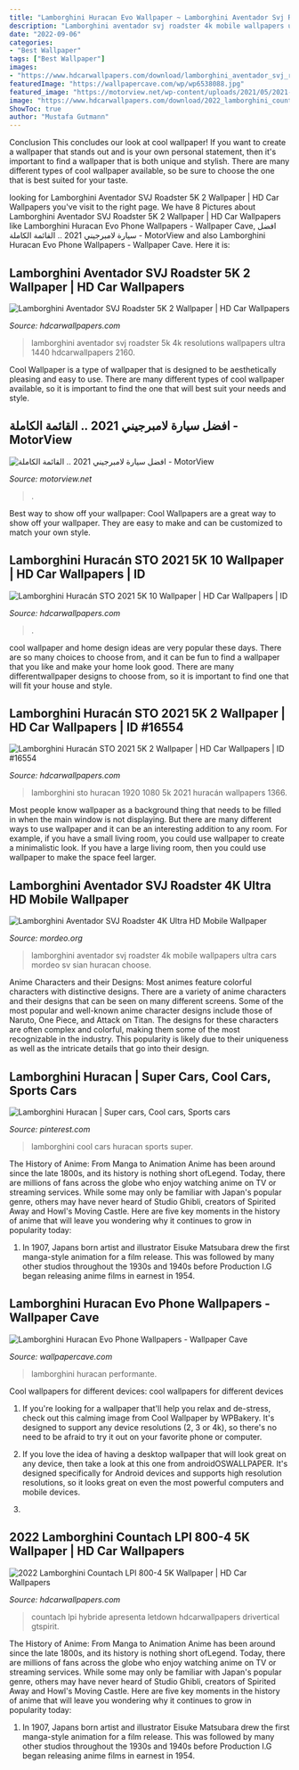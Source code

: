 ```yaml
---
title: "Lamborghini Huracan Evo Wallpaper ~ Lamborghini Aventador Svj Roadster 4k Mobile Wallpapers Ultra Cars Mordeo Sv Sian Huracan Choose"
description: "Lamborghini aventador svj roadster 4k mobile wallpapers ultra cars mordeo sv sian huracan choose"
date: "2022-09-06"
categories:
- "Best Wallpaper"
tags: ["Best Wallpaper"]
images:
- "https://www.hdcarwallpapers.com/download/lamborghini_aventador_svj_roadster_5k_2-1280x720.jpg"
featuredImage: "https://wallpapercave.com/wp/wp6538088.jpg"
featured_image: "https://motorview.net/wp-content/uploads/2021/05/افضل-سيارة-لامبورجيني-2021-.jpg"
image: "https://www.hdcarwallpapers.com/download/2022_lamborghini_countach_lpi_800_4_5k-1920x1080.jpg"
ShowToc: true
author: "Mustafa Gutmann"
---
```



Conclusion
This concludes our look at cool wallpaper! If you want to create a wallpaper that stands out and is your own personal statement, then it's important to find a wallpaper that is both unique and stylish. There are many different types of cool wallpaper available, so be sure to choose the one that is best suited for your taste.

	

		
looking for Lamborghini Aventador SVJ Roadster 5K 2 Wallpaper | HD Car Wallpapers you've visit to the right page. We have 8 Pictures about Lamborghini Aventador SVJ Roadster 5K 2 Wallpaper | HD Car Wallpapers like Lamborghini Huracan Evo Phone Wallpapers - Wallpaper Cave, افضل سيارة لامبرجيني 2021 .. القائمة الكاملة - MotorView and also Lamborghini Huracan Evo Phone Wallpapers - Wallpaper Cave. Here it is:
		
    
## Lamborghini Aventador SVJ Roadster 5K 2 Wallpaper | HD Car Wallpapers

<img loading=lazy src="https://www.hdcarwallpapers.com/download/lamborghini_aventador_svj_roadster_5k_2-1280x720.jpg" onerror="this.onerror=null;this.src='https://tse1.mm.bing.net/th?id=OIP.M0VrwamsOntxw35G61TgrAHaEK&amp;pid=15.1';" alt="Lamborghini Aventador SVJ Roadster 5K 2 Wallpaper | HD Car Wallpapers">

_Source: hdcarwallpapers.com_

>lamborghini aventador svj roadster 5k 4k resolutions wallpapers ultra 1440 hdcarwallpapers 2160. 

	

Cool Wallpaper is a type of wallpaper that is designed to be aesthetically pleasing and easy to use. There are many different types of cool wallpaper available, so it is important to find the one that will best suit your needs and style.

    
## افضل سيارة لامبرجيني 2021 .. القائمة الكاملة - MotorView

<img loading=lazy src="https://motorview.net/wp-content/uploads/2021/05/افضل-سيارة-لامبورجيني-2021-.jpg" onerror="this.onerror=null;this.src='https://tse1.mm.bing.net/th?id=OIP.e1jqNqrWKKPKUnnfV2iJKQHaEK&amp;pid=15.1';" alt="افضل سيارة لامبرجيني 2021 .. القائمة الكاملة - MotorView">

_Source: motorview.net_

>. 

	

Best way to show off your wallpaper:
Cool Wallpapers are a great way to show off your wallpaper. They are easy to make and can be customized to match your own style.

    
## Lamborghini Huracán STO 2021 5K 10 Wallpaper | HD Car Wallpapers | ID

<img loading=lazy src="https://www.hdcarwallpapers.com/download/lamborghini_huracan_sto_2021_5k_10-1920x1080.jpg" onerror="this.onerror=null;this.src='https://tse1.mm.bing.net/th?id=OIP.VM9pEE1alEN_ElT9nucr_wHaEK&amp;pid=15.1';" alt="Lamborghini Huracán STO 2021 5K 10 Wallpaper | HD Car Wallpapers | ID">

_Source: hdcarwallpapers.com_

>. 

	

cool wallpaper and home design ideas are very popular these days. There are so many choices to choose from, and it can be fun to find a wallpaper that you like and make your home look good. There are many differentwallpaper designs to choose from, so it is important to find one that will fit your house and style.

    
## Lamborghini Huracán STO 2021 5K 2 Wallpaper | HD Car Wallpapers | ID #16554

<img loading=lazy src="https://www.hdcarwallpapers.com/download/lamborghini_huracan_sto_2021_5k_2-1920x1080.jpg" onerror="this.onerror=null;this.src='https://tse2.mm.bing.net/th?id=OIP.pIto9n07_3uEEPDSqMglTwHaEK&amp;pid=15.1';" alt="Lamborghini Huracán STO 2021 5K 2 Wallpaper | HD Car Wallpapers | ID #16554">

_Source: hdcarwallpapers.com_

>lamborghini sto huracan 1920 1080 5k 2021 huracán wallpapers 1366. 

	

Most people know wallpaper as a background thing that needs to be filled in when the main window is not displaying. But there are many different ways to use wallpaper and it can be an interesting addition to any room. For example, if you have a small living room, you could use wallpaper to create a minimalistic look. If you have a large living room, then you could use wallpaper to make the space feel larger.

    
## Lamborghini Aventador SVJ Roadster 4K Ultra HD Mobile Wallpaper

<img loading=lazy src="https://www.mordeo.org/files/uploads/2019/03/Lamborghini-Aventador-SVJ-Roadster-4K-Ultra-HD-Mobile-Wallpaper.jpg" onerror="this.onerror=null;this.src='https://tse2.mm.bing.net/th?id=OIP.Mo6SXx-BvZCTlkWyqooB-QHaNK&amp;pid=15.1';" alt="Lamborghini Aventador SVJ Roadster 4K Ultra HD Mobile Wallpaper">

_Source: mordeo.org_

>lamborghini aventador svj roadster 4k mobile wallpapers ultra cars mordeo sv sian huracan choose. 

	

Anime Characters and their Designs: Most animes feature colorful characters with distinctive designs.
There are a variety of anime characters and their designs that can be seen on many different screens. Some of the most popular and well-known anime character designs include those of Naruto, One Piece, and Attack on Titan. The designs for these characters are often complex and colorful, making them some of the most recognizable in the industry. This popularity is likely due to their uniqueness as well as the intricate details that go into their design.

    
## Lamborghini Huracan | Super Cars, Cool Cars, Sports Cars

<img loading=lazy src="https://i.pinimg.com/736x/cb/4e/a0/cb4ea077c00533c57958940e3c2f7d1f.jpg" onerror="this.onerror=null;this.src='https://tse2.mm.bing.net/th?id=OIP.h7EXFSgFJTKn5Pd2tB4VyAHaM8&amp;pid=15.1';" alt="Lamborghini Huracan | Super cars, Cool cars, Sports cars">

_Source: pinterest.com_

>lamborghini cool cars huracan sports super. 

	

The History of Anime: From Manga to Animation
Anime has been around since the late 1800s, and its history is nothing short ofLegend. Today, there are millions of fans across the globe who enjoy watching anime on TV or streaming services. While some may only be familiar with Japan's popular genre, others may have never heard of Studio Ghibli, creators of Spirited Away and Howl's Moving Castle. Here are five key moments in the history of anime that will leave you wondering why it continues to grow in popularity today:
1) In 1907, Japans born artist and illustrator Eisuke Matsubara drew the first manga-style animation for a film release. This was followed by many other studios throughout the 1930s and 1940s before Production I.G began releasing anime films in earnest in 1954.

    
## Lamborghini Huracan Evo Phone Wallpapers - Wallpaper Cave

<img loading=lazy src="https://wallpapercave.com/wp/wp6538088.jpg" onerror="this.onerror=null;this.src='https://tse2.mm.bing.net/th?id=OIP.ohfMyRbT6U2blxqjkJIIlQHaNK&amp;pid=15.1';" alt="Lamborghini Huracan Evo Phone Wallpapers - Wallpaper Cave">

_Source: wallpapercave.com_

>lamborghini huracan performante. 

	

Cool wallpapers for different devices:
cool wallpapers for different devices 

1. If you're looking for a wallpaper that'll help you relax and de-stress, check out this calming image from Cool Wallpaper by WPBakery. It's designed to support any device resolutions (2, 3 or 4k), so there's no need to be afraid to try it out on your favorite phone or computer.

2. If you love the idea of having a desktop wallpaper that will look great on any device, then take a look at this one from androidOSWALLPAPER. It's designed specifically for Android devices and supports high resolution resolutions, so it looks great on even the most powerful computers and mobile devices.

3.

    
## 2022 Lamborghini Countach LPI 800-4 5K Wallpaper | HD Car Wallpapers

<img loading=lazy src="https://www.hdcarwallpapers.com/download/2022_lamborghini_countach_lpi_800_4_5k-1920x1080.jpg" onerror="this.onerror=null;this.src='https://tse1.mm.bing.net/th?id=OIP.suuA5Y5QC1cds0j-DWe13QHaEK&amp;pid=15.1';" alt="2022 Lamborghini Countach LPI 800-4 5K Wallpaper | HD Car Wallpapers">

_Source: hdcarwallpapers.com_

>countach lpi hybride apresenta letdown hdcarwallpapers drivertical gtspirit. 

	

The History of Anime: From Manga to Animation
Anime has been around since the late 1800s, and its history is nothing short ofLegend. Today, there are millions of fans across the globe who enjoy watching anime on TV or streaming services. While some may only be familiar with Japan's popular genre, others may have never heard of Studio Ghibli, creators of Spirited Away and Howl's Moving Castle. Here are five key moments in the history of anime that will leave you wondering why it continues to grow in popularity today:
1) In 1907, Japans born artist and illustrator Eisuke Matsubara drew the first manga-style animation for a film release. This was followed by many other studios throughout the 1930s and 1940s before Production I.G began releasing anime films in earnest in 1954.

